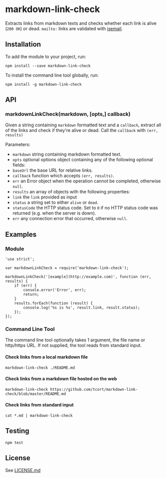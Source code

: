 # markdown-link-check

Extracts links from markdown texts and checks whether each link is
alive (`200 OK`) or dead. `mailto:` links are validated with
[isemail](https://www.npmjs.com/package/isemail).

## Installation

To add the module to your project, run:

    npm install --save markdown-link-check

To install the command line tool globally, run:

    npm install -g markdown-link-check

## API

### markdownLinkCheck(markdown, [opts,] callback)

Given a string containing `markdown` formatted text and a `callback`,
extract all of the links and check if they're alive or dead. Call the
`callback` with `(err, results)`

Parameters:

* `markdown` string containing markdown formatted text.
* `opts` optional options object containing any of the following optional fields:
 * `baseUrl` the base URL for relative links.
* `callback` function which accepts `(err, results)`.
 * `err` an Error object when the operation cannot be completed, otherwise `null`.
 * `results` an array of objects with the following properties:
  * `link` the `link` provided as input
  * `status` a string set to either `alive` or `dead`.
  * `statusCode` the HTTP status code. Set to `0` if no HTTP status code was returned (e.g. when the server is down).
  * `err` any connection error that occurred, otherwise `null`.

## Examples

### Module

    'use strict';

    var markdownLinkCheck = require('markdown-link-check');
    
    markdownLinkCheck('[example](http://example.com)', function (err, results) {
        if (err) {
            console.error('Error', err);
            return;
        }
        results.forEach(function (result) {
            console.log('%s is %s', result.link, result.status);
        });
    });

### Command Line Tool

The command line tool optionally takes 1 argument, the file name or http/https URL.
If not supplied, the tool reads from standard input.

#### Check links from a local markdown file

    markdown-link-check ./README.md

#### Check links from a markdown file hosted on the web

    markdown-link-check https://github.com/tcort/markdown-link-check/blob/master/README.md

#### Check links from standard input

    cat *.md | markdown-link-check

## Testing

    npm test

## License

See [LICENSE.md](https://github.com/tcort/markdown-link-check/blob/master/LICENSE.md)
